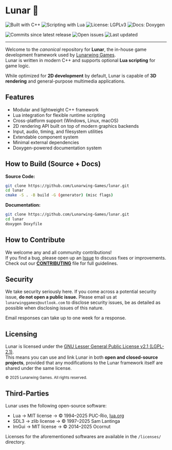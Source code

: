 # Lunar 💫

<!-- Language badges are pretty cool, license and docs too -->
![Built with C++](https://img.shields.io/badge/Built_with-C%2B%2B-pink?logo=cplusplus&logoColor=%23FFFFFF)
![Scripting with Lua](https://img.shields.io/badge/Scripting_with-Lua-blue?logo=lua&logoColor=%23FFFFFF)
![License: LGPLv3](https://img.shields.io/badge/License-LGPLv3-green?logo=gnu&logoColor=%23FFFFFF)
![Docs: Doxygen](https://img.shields.io/badge/Docs-Doxygen-blueviolet?logo=readthedocs&logoColor=%23FFFFFF)

<!-- Build targets, just Windows x86_64, Linux x86_64, and MacOS-latest (arm64) -->
<!-- COMING SOON (ish) -->

<!-- Misc badges such as 'commits since release X' or 'total issues', etc.. -->
![Commits since latest release](https://img.shields.io/github/commits-since/Lunarwing-Games/lunar/latest?color=violet)
![Open issues](https://img.shields.io/github/issues/Lunarwing-Games/lunar?color=orange)
![Last updated](https://img.shields.io/github/last-commit/Lunarwing-Games/lunar?color=brightgreen)

---

Welcome to the *canonical* repository for **Lunar**, the in-house game development framework used by [Lunarwing Games](https://github.com/Lunarwing-Games).  
Lunar is written in modern C++ and supports optional **Lua scripting** for game logic.  

While optimized for **2D development** by default, Lunar is capable of **3D rendering** and general-purpose multimedia applications.

## Features

- Modular and lightweight C++ framework
- Lua integration for flexible runtime scripting
- Cross-platform support (Windows, Linux, macOS)
- 2D rendering API built on top of modern graphics backends
- Input, audio, timing, and filesystem utilities
- Extendable component system
- Minimal external dependencies
- Doxygen-powered documentation system

## How to Build (Source + Docs)
<!-- Docs use Doxygen, since that's fast and really good for organizing -->

**Source Code:**
```bash
git clone https://github.com/Lunarwing-Games/lunar.git
cd lunar
cmake -S . -B build -G (generator) (misc flags)
```

**Documentation:**
```bash
git clone https://github.com/Lunarwing-Games/lunar.git
cd lunar
doxygen Doxyfile
```

## How to Contribute

We welcome any and all community contributions! \
If you find a bug, please open up an [Issue](https://github.com/Lunarwing-Games/lunar/issues) to discuss fixes or improvements. \
Check out our **[CONTRIBUTING](./CONTRIBUTING.md)** file for full guidelines.

## Security

We take security seriously here. If you come across a potential security issue, **do not open a public issue.** Please email us at `lunarwinggames@outlook.com` to disclose security issues, be as detailed as possible when disclosing issues of this nature.

Email responses can take up to one week for a response.

## Licensing

Lunar is licensed under the [GNU Lesser General Public License v2.1 (LGPL-2.1)](./LICENSE). \
This means you can use and link Lunar in both **open and closed-source projects**, provided that any modifications to the Lunar framework itself are shared under the same license.

<sub>© 2025 Lunarwing Games. All rights reserved.</sub>

## Third-Parties

Lunar uses the following open-source software:
 * Lua $\rightarrow$ MIT license $\rightarrow$ © 1994–2025 PUC-Rio, [lua.org](https://lua.org)
 * SDL3 $\rightarrow$ zlib license $\rightarrow$ © 1997–2025 Sam Lantinga
 * ImGui $\rightarrow$ MIT license $\rightarrow$ © 2014–2025 Ocornut

Licenses for the aforementioned softwares are available in the `/licenses/` directory.

